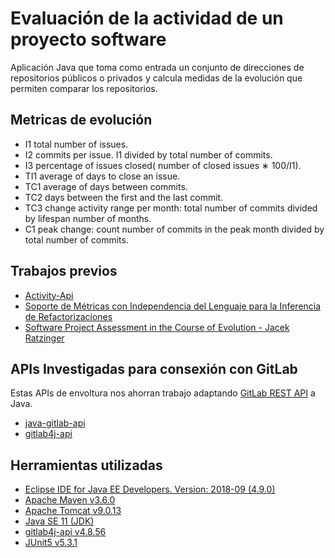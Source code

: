 # Evaluación de la actividad de un proyecto software
Aplicación Java que toma como entrada un conjunto de direcciones de repositorios públicos o privados y calcula  medidas de la evolución que permiten comparar los repositorios.

## Metricas de evolución
 - I1 total number of issues.
 - I2  commits  per  issue.  I1  divided  by  total  number  of
commits.
- I3 percentage of issues closed( number of closed issues ∗ 100/I1).
- TI1 average of days to close an issue.
- TC1 average of days between commits.
- TC2 days between the first and the last commit.
- TC3 change activity range per month: total number of
commits divided by lifespan number of months.
- C1 peak change: count number of commits in the peak
month divided by total number of commits.

## Trabajos previos
- [Activity-Api](https://github.com/dba0010/Activiti-Api )
- [Soporte de Métricas con Independencia del Lenguaje para la Inferencia de Refactorizaciones](https://www.researchgate.net/profile/Yania_Crespo/publication/221595114_Soporte_de_Metricas_con_Independencia_del_Lenguaje_para_la_Inferencia_de_Refactorizaciones/links/09e4150b5f06425e32000000/Soporte-de-Metricas-con-Independencia-del-Lenguaje-para-la-Inferencia-de-Refactorizaciones.pdf)
- [Software Project Assessment in the Course of Evolution -  Jacek Ratzinger](http://www.inf.usi.ch/jazayeri/docs/Thesis_Jacek_Ratzinger.pdf)

## APIs Investigadas para consexión con GitLab
Estas APIs de envoltura nos ahorran trabajo adaptando [GitLab REST API](https://docs.gitlab.com/ee/api/) a Java.
- [java-gitlab-api](https://github.com/timols/java-gitlab-api)
- [gitlab4j-api](https://github.com/gmessner/gitlab4j-api)

## Herramientas utilizadas
- [Eclipse IDE for Java EE Developers. Version: 2018-09 (4.9.0)](https://www.eclipse.org/)
- [Apache Maven v3.6.0](https://maven.apache.org/)
- [Apache Tomcat v9.0.13](http://tomcat.apache.org/)
- [Java SE 11 (JDK)](https://www.oracle.com/technetwork/java/javase/overview/index.html)
- [gitlab4j-api v4.8.56](https://github.com/gmessner/gitlab4j-api)
- [JUnit5 v5.3.1](https://junit.org/junit5/)
